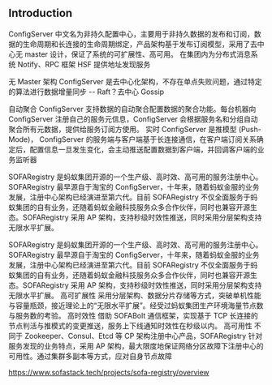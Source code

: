 ## Introduction




ConfigServer 中文名为非持久配置中心，主要用于非持久数据的发布和订阅，数据的生命周期和长连接的生命周期绑定，产品架构基于发布订阅模型，采用了去中心无 master 设计，保证了系统的可扩展性、高可用。 在集团内为分布式消息系统 Notify、RPC 框架 HSF 提供地址发现服务


无 Master 架构
ConfigServer 是去中心化架构，不存在单点失败问题，通过特定的算法进行数据增量同步
-- Raft？去中心 Gossip

自动聚合
ConfigServer 支持数据的自动聚合配置数据的聚合功能。每台机器向 ConfigServer 注册自己的服务元信息，ConfigServer 会根据服务名和分组自动聚合所有元数据，提供给服务订阅方使用。
实时
ConfigServer 是推模型 (Push-Mode)， ConfigServer 的服务端与客户端基于长连接通信，在客户端订阅关系确定后，配置信息一旦发生变化，会主动推送配置数据到客户端，并回调客户端的业务监听器


SOFARegistry 是蚂蚁集团开源的一个生产级、高时效、高可用的服务注册中心。SOFARegistry 最早源自于淘宝的 ConfigServer，十年来，随着蚂蚁金服的业务发展，注册中心架构已经演进至第六代。目前 SOFARegistry 不仅全面服务于蚂蚁集团的自有业务，还随着蚂蚁金融科技服务众多合作伙伴，同时也兼容开源生态。SOFARegistry 采用 AP 架构，支持秒级时效性推送，同时采用分层架构支持无限水平扩展。

SOFARegistry 是蚂蚁集团开源的一个生产级、高时效、高可用的服务注册中心。SOFARegistry 最早源自于淘宝的 ConfigServer，十年来，随着蚂蚁金服的业务发展，注册中心架构已经演进至第六代。目前 SOFARegistry 不仅全面服务于蚂蚁集团的自有业务，还随着蚂蚁金融科技服务众多合作伙伴，同时也兼容开源生态。SOFARegistry 采用 AP 架构，支持秒级时效性推送，同时采用分层架构支持无限水平扩展。
高可扩展性
采用分层架构、数据分片存储等方式，突破单机性能与容量瓶颈，接近理论上的“无限水平扩展”。经受过蚂蚁集团生产环境海量节点数与服务数的考验。
高时效性
借助 SOFABolt 通信框架，实现基于 TCP 长连接的节点判活与推模式的变更推送，服务上下线通知时效性在秒级以内。
高可用性
不同于 Zookeeper、Consul、Etcd 等 CP 架构注册中心产品，SOFARegistry 针对服务发现的业务特点，采用 AP 架构，最大限度地保证网络分区故障下注册中心的可用性。通过集群多副本等方式，应对自身节点故障


https://www.sofastack.tech/projects/sofa-registry/overview